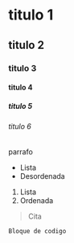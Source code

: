 # titulo 1
## titulo 2
###  titulo 3
#### titulo 4
##### titulo 5
###### titulo 6

parrafo

- Lista
- Desordenada

1. Lista
2. Ordenada

> Cita

```
Bloque de codigo
```